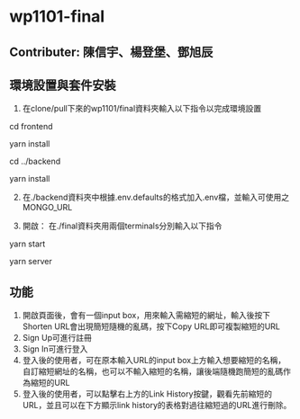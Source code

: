 # wp1101-final

## Contributer: 陳信宇、楊登堡、鄧旭辰

## 環境設置與套件安裝
1. 在clone/pull下來的wp1101/final資料夾輸入以下指令以完成環境設置

cd frontend

yarn install

cd ../backend

yarn install

2. 在./backend資料夾中根據.env.defaults的格式加入.env檔，並輸入可使用之MONGO_URL

3. 開啟：
在./final資料夾用兩個terminals分別輸入以下指令

yarn start

yarn server

## 功能
1. 開啟頁面後，會有一個input box，用來輸入需縮短的網址，輸入後按下Shorten URL會出現簡短隨機的亂碼，按下Copy URL即可複製縮短的URL
2. Sign Up可進行註冊
3. Sign In可進行登入
4. 登入後的使用者，可在原本輸入URL的input box上方輸入想要縮短的名稱，自訂縮短網址的名稱，也可以不輸入縮短的名稱，讓後端隨機跑簡短的亂碼作為縮短的URL
5. 登入後的使用者，可以點擊右上方的Link History按鍵，觀看先前縮短的URL，並且可以在下方顯示link history的表格對過往縮短過的URL進行刪除。
